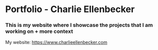# Portfolio - Charlie Ellenbecker

### This is my website where I showcase the projects that I am working on + more context

My website: https://www.charlieellenbecker.com